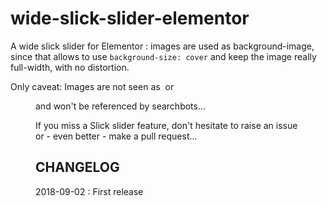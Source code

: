 
# wide-slick-slider-elementor

A wide slick slider for Elementor : images are used as background-image, since that allows to use `background-size: cover` and keep the image really full-width, with no distortion.

Only caveat: Images are not seen as <img /> or <figure /> and won't be referenced by searchbots... 

If you miss a Slick slider feature, don't hesitate to raise an issue or - even better - make a pull request...

## CHANGELOG

2018-09-02 : First release
